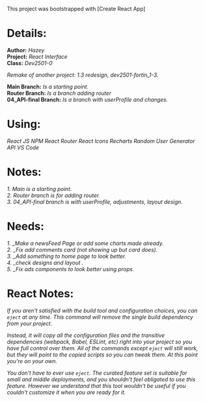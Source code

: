 This project was bootstrapped with [Create React App]

# Details:

**Author:** _Hazey_ <br />
**Project:** _React Interface_ <br />
**Class:** _Dev2501-0_ <br />

_Remake of another project: 1.3 redesign, dev2501-fortin_1-3._

**Main Branch:** _Is a starting point._ <br />
**Router Branch:** _Is a branch adding router_ <br />
**04_API-final Branch:** _Is a branch with userProfile and changes._ <br />

# Using:

_React JS_
_NPM_
_React Router_
_React Icons_
_Recharts_
_Random User Generator API_
_VS Code_

# Notes:

_1. Main is a starting point._ <br />
_2. Router branch is for adding router._ <br />
_3. 04_API-final branch is with userProfile, adjustments, layout design._ <br />

# Needs:

_1. \_Make a newsFeed Page or add some charts made already._ <br />
_2. \_Fix add comments card (not showing up but card does)._ <br />
_3. \_Add something to home page to look better._ <br />
_4. \_check designs and layout ._ <br />
_5. \_Fix ads components to look better using props._ <br />

# React Notes:

_If you aren't satisfied with the build tool and configuration choices, you can `eject` at any time. This command will remove the single build dependency from your project._

_Instead, it will copy all the configuration files and the transitive dependencies (webpack, Babel, ESLint, etc) right into your project so you have full control over them. All of the commands except `eject` will still work, but they will point to the copied scripts so you can tweak them. At this point you're on your own._

_You don't have to ever use `eject`. The curated feature set is suitable for small and middle deployments, and you shouldn't feel obligated to use this feature. However we understand that this tool wouldn't be useful if you couldn't customize it when you are ready for it._
